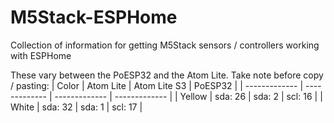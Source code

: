 # M5Stack-ESPHome
Collection of information for getting M5Stack sensors / controllers working with ESPHome

These vary between the PoESP32 and the Atom Lite. Take note before copy / pasting:
| Color  | Atom Lite  | Atom Lite S3  | PoESP32 |
| ------------- | ------------- | ------------- | ------------- |
| Yellow  | sda: 26  | sda: 2  | scl: 16  |
| White  | sda: 32  | sda: 1  | scl: 17 |
